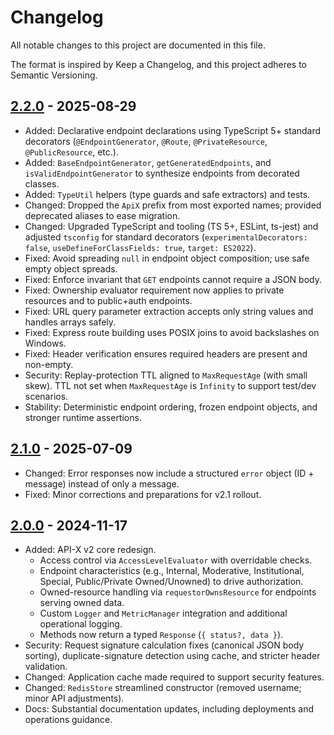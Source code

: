 # Changelog

All notable changes to this project are documented in this file.

The format is inspired by Keep a Changelog, and this project adheres to Semantic Versioning.

## [2.2.0] - 2025-08-29

- Added: Declarative endpoint declarations using TypeScript 5+ standard decorators (`@EndpointGenerator`, `@Route`, `@PrivateResource`, `@PublicResource`, etc.).
- Added: `BaseEndpointGenerator`, `getGeneratedEndpoints`, and `isValidEndpointGenerator` to synthesize endpoints from decorated classes.
- Added: `TypeUtil` helpers (type guards and safe extractors) and tests.
- Changed: Dropped the `ApiX` prefix from most exported names; provided deprecated aliases to ease migration.
- Changed: Upgraded TypeScript and tooling (TS 5+, ESLint, ts-jest) and adjusted `tsconfig` for standard decorators (`experimentalDecorators: false`, `useDefineForClassFields: true`, `target: ES2022`).
- Fixed: Avoid spreading `null` in endpoint object composition; use safe empty object spreads.
- Fixed: Enforce invariant that `GET` endpoints cannot require a JSON body.
- Fixed: Ownership evaluator requirement now applies to private resources and to public+auth endpoints.
- Fixed: URL query parameter extraction accepts only string values and handles arrays safely.
- Fixed: Express route building uses POSIX joins to avoid backslashes on Windows.
- Fixed: Header verification ensures required headers are present and non-empty.
- Security: Replay-protection TTL aligned to `MaxRequestAge` (with small skew). TTL not set when `MaxRequestAge` is `Infinity` to support test/dev scenarios.
- Stability: Deterministic endpoint ordering, frozen endpoint objects, and stronger runtime assertions.

## [2.1.0] - 2025-07-09

- Changed: Error responses now include a structured `error` object (ID + message) instead of only a message.
- Fixed: Minor corrections and preparations for v2.1 rollout.

## [2.0.0] - 2024-11-17

- Added: API-X v2 core redesign.
  - Access control via `AccessLevelEvaluator` with overridable checks.
  - Endpoint characteristics (e.g., Internal, Moderative, Institutional, Special, Public/Private Owned/Unowned) to drive authorization.
  - Owned-resource handling via `requestorOwnsResource` for endpoints serving owned data.
  - Custom `Logger` and `MetricManager` integration and additional operational logging.
  - Methods now return a typed `Response` (`{ status?, data }`).
- Security: Request signature calculation fixes (canonical JSON body sorting), duplicate-signature detection using cache, and stricter header validation.
- Changed: Application cache made required to support security features.
- Changed: `RedisStore` streamlined constructor (removed username; minor API adjustments).
- Docs: Substantial documentation updates, including deployments and operations guidance.

[2.2.0]: https://github.com/evolutius/apix/releases/tag/v2.2.0
[2.1.0]: https://github.com/evolutius/apix/releases/tag/v2.1.0
[2.0.0]: https://github.com/evolutius/apix/releases/tag/v2.0.0
